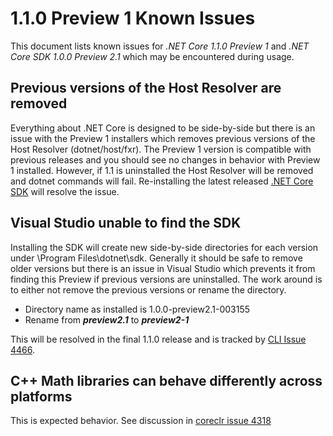 # 1.1.0 Preview 1 Known Issues

This document lists known issues for *.NET Core 1.1.0 Preview 1* and *.NET Core SDK 1.0.0 Preview 2.1* which may be encountered during usage.

## Previous versions of the Host Resolver are removed

Everything about .NET Core is designed to be side-by-side but there is an issue with the Preview 1 installers which removes previous versions of the Host Resolver (dotnet/host/fxr). The Preview 1 version is compatible with previous releases and you should see no changes in behavior with Preview 1 installed.
However, if 1.1 is uninstalled the Host Resolver will be removed and dotnet commands will fail. Re-installing the latest released [.NET Core SDK](https://dotnet.microsoft.com/download) will resolve the issue.

## Visual Studio unable to find the SDK

Installing the SDK will create new side-by-side directories for each version under \Program Files\dotnet\sdk. Generally it should be safe to remove older versions but there is an issue in Visual Studio which prevents it from finding this Preview if previous versions are uninstalled. The work around is to either not remove the previous versions or rename the directory.

- Directory name as installed is 1.0.0-preview2.1-003155
- Rename from ***preview2.1*** to ***preview2-1***

This will be resolved in the final 1.1.0 release and is tracked by [CLI Issue 4466](https://github.com/dotnet/cli/issues/4466).

## C++ Math libraries can behave differently across platforms

This is expected behavior. See discussion in [coreclr issue 4318](https://github.com/dotnet/coreclr/issues/4318)
